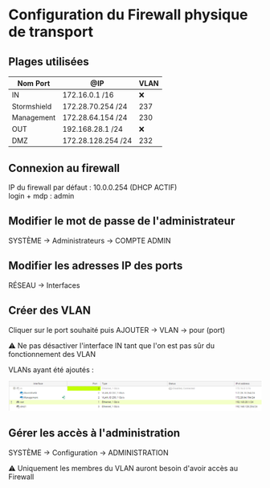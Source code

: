 # Configuration du Firewall physique de transport

## Plages utilisées

| Nom Port | @IP | VLAN |
|----------|-----|------|
| IN | 172.16.0.1 /16 | ❌ |
| Stormshield | 172.28.70.254 /24 | 237 |
| Management | 172.28.64.154 /24 | 230 |
| OUT | 192.168.28.1 /24 | ❌ |
| DMZ | 172.28.128.254 /24 | 232 |

## Connexion au firewall

IP du firewall par défaut : 10.0.0.254 (DHCP ACTIF)
<br>
login + mdp : admin

## Modifier le mot de passe de l'administrateur


SYSTÈME -> Administrateurs -> COMPTE ADMIN


## Modifier les adresses IP des ports

RÉSEAU -> Interfaces

## Créer des VLAN

Cliquer sur le port souhaité puis AJOUTER -> VLAN -> pour (port)

⚠️ Ne pas désactiver l'interface IN tant que l'on est pas sûr du fonctionnement des VLAN

VLANs ayant été ajoutés :

![Organisation des ports](../../../img/Firewall/orga_vlan.PNG)

## Gérer les accès à l'administration

SYSTÈME -> Configuration -> ADMINISTRATION 

⚠️ Uniquement les membres du VLAN auront besoin d'avoir accès au Firewall